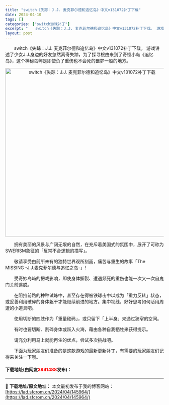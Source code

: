 ```yaml
---
title: "switch《失踪：J.J. 麦克菲尔德和追忆岛》中文v131072补丁下载"
date: 2024-04-10
tags: []
categories: ["switch游戏补丁"]
excerpt: "　　switch《失踪：J.J. 麦克菲尔德和追忆岛》中文v131072补丁下载。 游戏讲述了少女J.J.身边的好友忽然离奇失踪，为了探寻根由来到了奇怪小岛《追忆岛》，这个神秘岛屿是即使负了重伤也不会死的噩梦一般的地方。 　　拥有美丽的风景与广阔无垠的自然，在充斥着美国式的氛围中，展开了可称为SWE&hellip;"
layout: post
---
```


 <p>　　switch《失踪：J.J. 麦克菲尔德和追忆岛》中文v131072补丁下载。 游戏讲述了少女J.J.身边的好友忽然离奇失踪，为了探寻根由来到了奇怪小岛《追忆岛》，这个神秘岛屿是即使负了重伤也不会死的噩梦一般的地方。</p> <p align="center"><img align="" border="0" src="https://lad.sfcrom.cn/wp-content/uploads/2024/04/20240409_6615c588e3124.webp" width="536" alt="switch《失踪：J.J. 麦克菲尔德和追忆岛》中文v131072补丁下载" /></p> <p>　　拥有美丽的风景与广阔无垠的自然，在充斥着美国式的氛围中，展开了可称为SWERISM象征的「反常不合逻辑的描写」。</p> <p>　　敬请享受由前所未有的独特世界观所刻画，痛苦与重生的故事「The MISSING -J.J.麦克菲尔德与追忆之岛-」!</p> <p>　　受奇妙岛屿的把戏影响，即使身体撕裂、遭遇频死的重伤也能一次又一次自鬼门关前逃脱。</p> <p>　　在阻挡前路的种种试炼中，甚至存在得被铁球击中以成为「重力反转」状态，或妥善利用破碎的身体躯干才能继续前进的地方。集中视线，好好思考如何活用周遭的小道具吧。</p> <p>　　使用切断的四肢作为「重量砝码」，或只留下「上半身」来通过狭窄的空间。</p> <p>　　有时也要切断、割碎身体或跃入火海，藉由各种自我牺牲来获得提示。</p> <p>　　请充分利用马上就能再生的优点，尝试多次挑战吧。</p> <p>　　下面为玩家朋友们准备的是这款游戏的最新更新补丁，有需要的玩家朋友们记得来关注一下哦。</p> <p><h4>下载地址(由网友<font color="red">3941488</font>发布)：</h4></p> 

---
📖 **下载地址/原文地址：** 本文最初发布于我的博客网站：[https://lad.sfcrom.cn/2024/04/145964/](https://lad.sfcrom.cn/2024/04/145964/)
